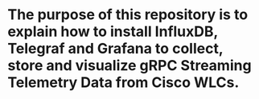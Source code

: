 # The purpose of this repository is to explain how to install InfluxDB, Telegraf and Grafana to collect, store and visualize gRPC Streaming Telemetry Data from Cisco WLCs.

